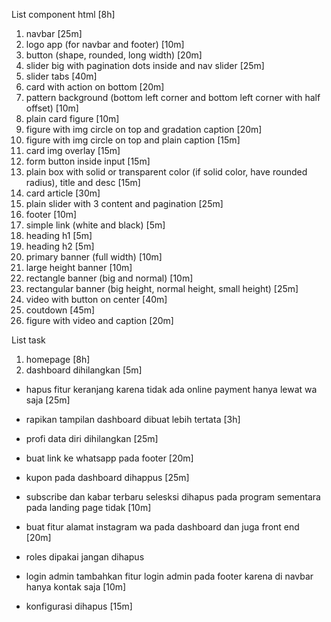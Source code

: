List component html [8h]
1. navbar [25m]
2. logo app (for navbar and footer) [10m]
3. button (shape, rounded, long width) [20m]
4. slider big with pagination dots inside and nav slider [25m]
5. slider tabs [40m]
6. card with action on bottom [20m]
7. pattern background (bottom left corner and bottom left corner with half
   offset) [10m]
8. plain card figure [10m]
9. figure with img circle on top and gradation caption [20m]
10. figure with img circle on top and plain caption [15m]
11. card img overlay [15m]
12. form button inside input [15m]
13. plain box with solid or transparent color (if solid color, have rounded
    radius), title and desc [15m]
14. card article [30m]
15. plain slider with 3 content and pagination [25m]
16. footer [10m]
17. simple link (white and black) [5m]
18. heading h1 [5m]
19. heading h2 [5m]
20. primary banner (full width) [10m]
21. large height banner [10m]
22. rectangle banner (big and normal) [10m]
23. rectangular banner (big height, normal height, small height) [25m]
24. video with button on center [40m]
25. coutdown [45m]
26. figure with video and caption [20m]

List task
1. homepage [8h]
2. dashboard dihilangkan [5m]

- hapus fitur keranjang karena tidak ada online payment hanya lewat wa saja [25m]

- rapikan tampilan dashboard dibuat lebih tertata [3h]

- profi data diri dihilangkan [25m]

- buat link ke whatsapp pada footer [20m]

- kupon pada dashboard dihappus [25m]

- subscribe dan kabar terbaru selesksi  dihapus pada program sementara pada
  landing page tidak [10m]

- buat fitur alamat instagram wa pada dashboard dan juga front end [20m]

- roles dipakai jangan dihapus

- login admin tambahkan fitur login admin pada footer karena di navbar hanya kontak saja [10m]

- konfigurasi dihapus [15m]